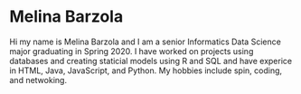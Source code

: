 <h1>Melina Barzola</h1>
<p>Hi my name is Melina Barzola and I am a senior Informatics Data Science major graduating in Spring 2020. I have worked on projects using databases and creating staticial models using R and SQL and have experice in HTML, Java, JavaScript, and Python. My hobbies include spin, coding, and netwoking.</p>
